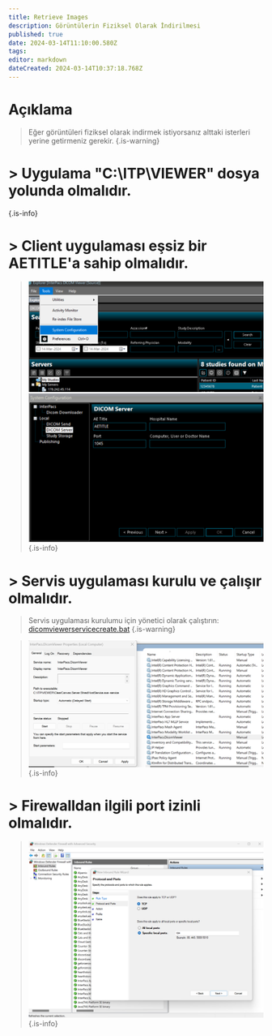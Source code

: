 ```yaml
---
title: Retrieve Images
description: Görüntülerin Fiziksel Olarak İndirilmesi
published: true
date: 2024-03-14T11:10:00.580Z
tags: 
editor: markdown
dateCreated: 2024-03-14T10:37:18.768Z
---
```


# Açıklama
> Eğer görüntüleri fiziksel olarak indirmek istiyorsanız alttaki isterleri yerine getirmeniz gerekir.
{.is-warning}



# > Uygulama "C:\ITP\VIEWER" dosya yolunda olmalıdır.
{.is-info}


# > Client uygulaması eşsiz bir AETITLE'a sahip olmalıdır.
> ![retrieve1.png](/retrieve1.png)
> ![retrieve2.png](/retrieve2.png)
{.is-info}


# > Servis uygulaması kurulu ve çalışır olmalıdır.
> Servis uygulaması kurulumu için yönetici olarak çalıştırın: [dicomviewerservicecreate.bat](/dicomviewerservicecreate.bat)
{.is-warning}

> ![retrieve3.png](/retrieve3.png)
{.is-info}



# > Firewalldan ilgili port izinli olmalıdır.
> ![retrieve4.png](/retrieve4.png)
{.is-info}


